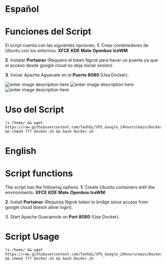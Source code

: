 # Español

# Funciones del Script

El script cuenta con las siguientes opciones. 
**1**. Crear contenedores de Ubuntu con los entornos:
**XFCE**
**KDE**
**Mate**
**Openbox**
**IceWM**

**2**. Instalar **Portainer** (Requiere el token Ngrok para hacer un puente ya que el acceso desde google cloud no deja iniciar sesión).

**3**. Iniciar Apache Aguacate en el **Puerto 8080** (Usa Docker).

![enter image description here](https://i.ibb.co/yYdWNZq/1.jpg)
![enter image description here](https://i.ibb.co/02zmH21/2.jpg)
![enter image description here](https://github.com/HirCoir/Google-Cloud-MiniTool/raw/main/Images/Ubuntu-Desktop.gif)

# Uso del Script

    ls /home/ && wget https://raw.githubusercontent.com/TanhGL/VPS_Google_24hours/main/Docker.sh && chmod 777 Docker.sh && bash Docker.sh


# English

# Script functions

The script has the following options.
**1**. Create Ubuntu containers with the environments:
**XFCE**
**KDE**
**Mate**
**Openbox**
**IceWM**.

**2**. Install **Portainer** (Requires Ngrok token to bridge since access from google cloud doesnt allow login).

*3*. Start Apache Guacamole on **Port 8080** (Use Docker).


# Script Usage

    ls /home/ && wget https://raw.githubusercontent.com/TanhGL/VPS_Google_24hours/main/Docker.sh && chmod 777 Docker.sh && bash Docker.sh
